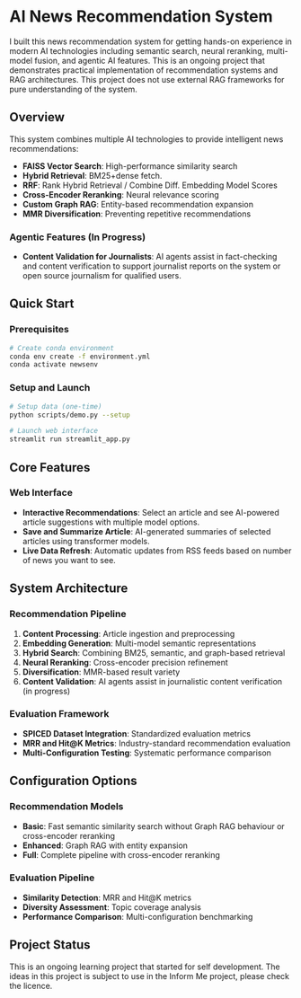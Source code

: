 # AI News Recommendation System

I built this news recommendation system for getting hands-on experience in modern AI technologies including semantic search, neural reranking, multi-model fusion, and agentic AI features. This is an ongoing project that demonstrates practical implementation of recommendation systems and RAG architectures. This project does not use external RAG frameworks for pure understanding of the system.

## Overview

This system combines multiple AI technologies to provide intelligent news recommendations:

- **FAISS Vector Search**: High-performance similarity search
- **Hybrid Retrieval**: BM25+dense fetch.
- **RRF**: Rank Hybrid Retrieval / Combine Diff. Embedding Model Scores
- **Cross-Encoder Reranking**: Neural relevance scoring
- **Custom Graph RAG**: Entity-based recommendation expansion
- **MMR Diversification**: Preventing repetitive recommendations

### Agentic Features (In Progress)
- **Content Validation for Journalists**: AI agents assist in fact-checking and content verification to support journalist reports on the system or open source journalism for qualified users.

## Quick Start

### Prerequisites
```bash
# Create conda environment
conda env create -f environment.yml
conda activate newsenv
```

### Setup and Launch
```bash
# Setup data (one-time)
python scripts/demo.py --setup

# Launch web interface
streamlit run streamlit_app.py
```

## Core Features

### Web Interface
- **Interactive Recommendations**: Select an article and see AI-powered article suggestions with multiple model options.
- **Save and Summarize Article**: AI-generated summaries of selected articles using  transformer models.
- **Live Data Refresh**: Automatic updates from RSS feeds based on number of news you want to see.

## System Architecture

### Recommendation Pipeline
1. **Content Processing**: Article ingestion and preprocessing
2. **Embedding Generation**: Multi-model semantic representations
3. **Hybrid Search**: Combining BM25, semantic, and graph-based retrieval
4. **Neural Reranking**: Cross-encoder precision refinement
5. **Diversification**: MMR-based result variety
6. **Content Validation**: AI agents assist in journalistic content verification (in progress)

### Evaluation Framework
- **SPICED Dataset Integration**: Standardized evaluation metrics
- **MRR and Hit@K Metrics**: Industry-standard recommendation evaluation
- **Multi-Configuration Testing**: Systematic performance comparison

## Configuration Options

### Recommendation Models
- **Basic**: Fast semantic similarity search without Graph RAG behaviour or cross-encoder reranking
- **Enhanced**: Graph RAG with entity expansion
- **Full**: Complete pipeline with cross-encoder reranking

### Evaluation Pipeline
- **Similarity Detection**: MRR and Hit@K metrics
- **Diversity Assessment**: Topic coverage analysis
- **Performance Comparison**: Multi-configuration benchmarking

## Project Status

This is an ongoing learning project that started for self development. The ideas in this project is subject to use in the Inform Me project, please check the licence.
